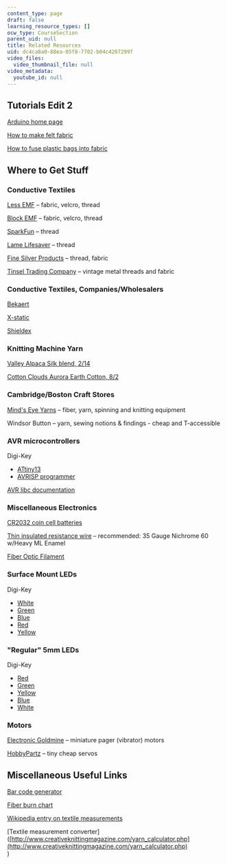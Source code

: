 ```yaml
---
content_type: page
draft: false
learning_resource_types: []
ocw_type: CourseSection
parent_uid: null
title: Related Resources
uid: dc4ca8a0-88ea-05f8-7702-b04c4207299f
video_files:
  video_thumbnail_file: null
video_metadata:
  youtube_id: null
---
```

## Tutorials Edit 2

[Arduino home page](http://arduino.cc/)

[How to make felt fabric](https://www.allfiberarts.com/topics/felting)

[How to fuse plastic bags into fabric](http://www.instructables.com/id/Fusing-Plastic-Bags-the-eclipse-way/)

## Where to Get Stuff

### Conductive Textiles

[Less EMF](http://www.lessemf.com/fabric.html) – fabric, velcro, thread

[Block EMF](http://www.blockemf.com/) – fabric, velcro, thread

[SparkFun](http://www.sparkfun.com/commerce/categories.php?c=135) – thread

[Lame Lifesaver](http://members.shaw.ca/ubik/thread/order.html) – thread

[Fine Silver Products](http://www.fine-silver-productsnet.com/) – thread, fabric

[Tinsel Trading Company](http://www.tinseltrading.com/index.php?splashed=1) – vintage metal threads and fabric

### Conductive Textiles, Companies/Wholesalers

[Bekaert](http://www.bekaert.com/)

[X-static](http://www.x-staticfiber.com/)

[Shieldex](http://www.shieldextrading.net/)

### Knitting Machine Yarn

[Valley Alpaca Silk blend, 2/14](http://www.yarn.com/webs-knitting-crochet-yarns-valley-yarns/webs-knitting-yarns-valley-yarns-214-alpaca-silk/)

[Cotton Clouds Aurora Earth Cotton, 8/2](http://www.cottonclouds.com/shopping/yarn_info.asp?id=3&tab=cone&cat=&color=)

### Cambridge/Boston Craft Stores

[Mind's Eye Yarns](http://www.mindseyeyarns.com/) – fiber, yarn, spinning and knitting equipment

Windsor Button – yarn, sewing notions & findings - cheap and T-accessible

### AVR microcontrollers

Digi-Key

- [ATtiny13](http://search.digikey.com/scripts/DkSearch/dksus.dll?Detail&name=ATTINY13V-10PU-ND)
- [AVRISP programmer](http://search.digikey.com/scripts/DkSearch/dksus.dll?Cat=2621880&k=avrisp)

[AVR libc documentation](http://www.nongnu.org/avr-libc/user-manual/index.html)

### Miscellaneous Electronics

[CR2032 coin cell batteries](http://search.digikey.com/scripts/DkSearch/dksus.dll?Detail&name=P189-ND)

[Thin insulated resistance wire](http://www.ec-securehost.com/PelicanWireCo.Inc./Insulated_Resistance_Wire.html) – recommended: 35 Gauge Nichrome 60 w/Heavy ML Enamel

[Fiber Optic Filament](https://thefiberopticstore.com/)

### Surface Mount LEDs

Digi-Key

- [White](http://search.digikey.com/scripts/DkSearch/dksus.dll?Detail&name=160-1737-1-ND)
- [Green](http://search.digikey.com/scripts/DkSearch/dksus.dll?Detail&name=754-1136-1-ND)
- [Blue](http://search.digikey.com/scripts/DkSearch/dksus.dll?Detail&name=754-1439-1-ND)
- [Red](http://search.digikey.com/scripts/DkSearch/dksus.dll?Detail&name=754-1173-1-ND)
- [Yellow](http://search.digikey.com/scripts/DkSearch/dksus.dll?Detail&name=754-1144-1-ND)

### "Regular" 5mm LEDs

Digi-Key

- [Red](http://search.digikey.com/scripts/DkSearch/dksus.dll?Detail&name=160-1127-ND)
- [Green](http://search.digikey.com/scripts/DkSearch/dksus.dll?Detail&name=160-1131-ND)
- [Yellow](http://search.digikey.com/scripts/DkSearch/dksus.dll?Detail&name=160-1133-ND)
- [Blue](http://search.digikey.com/scripts/DkSearch/dksus.dll?Detail&name=C566C-BFS-CS0W0451-ND)
- [White](http://search.digikey.com/scripts/DkSearch/dksus.dll?Detail&name=160-1772-ND)

### Motors

[Electronic Goldmine](http://www.goldmine-elec-products.com/products.asp?dept=1107) – miniature pager (vibrator) motors

[HobbyPartz](http://www.hobbypartz.com/kahaoubrmo11.html) – tiny cheap servos

## Miscellaneous Useful Links

[Bar code generator](http://qrcode.kaywa.com)

[Fiber burn chart](http://www.ditzyprints.com/dpburnchart.html)

[Wikipedia entry on textile measurements](http://en.wikipedia.org/wiki/Units_of_textile_measurement)

\[Textile measurement converter\]([http://www.creativeknittingmagazine.com/yarn_calculator.php](http://www.creativeknittingmagazine.com/yarn_calculator.php)  
)